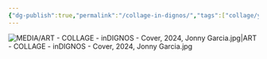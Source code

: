 ```yaml
---
{"dg-publish":true,"permalink":"/collage-in-dignos/","tags":["collage/year-2024","collage/series/inDignos","c/woman","c/letters","c/flower","s/snake","c/colour-red","c/colour-silver","c/colour-pink","c/rose","c/rpg"],"created":"2025-08-22T10:17:52.090-04:00","updated":"2025-08-23T10:22:13.788-04:00"}
---
```



![MEDIA/ART - COLLAGE - inDIGNOS - Cover, 2024, Jonny Garcia.jpg|ART - COLLAGE - inDIGNOS - Cover, 2024, Jonny Garcia.jpg](/img/user/MEDIA/ART%20-%20COLLAGE%20-%20inDIGNOS%20-%20Cover,%202024,%20Jonny%20Garcia.jpg)
